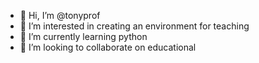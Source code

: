 - 👋 Hi, I’m @tonyprof
- 👀 I’m interested in creating an environment for teaching
- 🌱 I’m currently learning python
- 💞️ I’m looking to collaborate on educational

<!---
tonyprof/tonyprof is a ✨ special ✨ repository because its `README.md` (this file) appears on your GitHub profile.
You can click the Preview link to take a look at your changes.
--->
